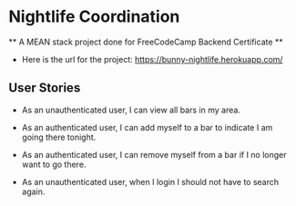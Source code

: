 # Nightlife Coordination
** A MEAN stack project done for FreeCodeCamp Backend Certificate **

* Here is the url for the project: <https://bunny-nightlife.herokuapp.com/> 

## User Stories

* As an unauthenticated user, I can view all bars in my area.

* As an authenticated user, I can add myself to a bar to indicate I am going there tonight.

* As an authenticated user, I can remove myself from a bar if I no longer want to go there.

* As an unauthenticated user, when I login I should not have to search again.
